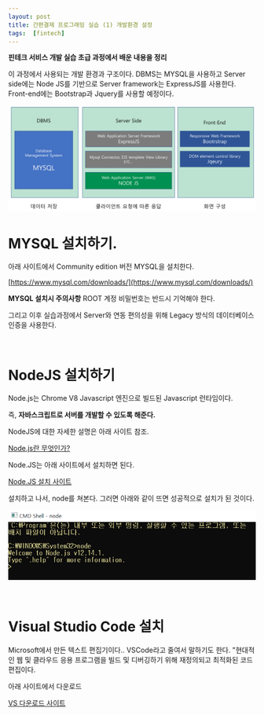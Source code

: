 ```yaml
---
layout: post
title: 간편결제 프로그래밍 실습 (1) 개발환경 설정
tags:  [fintech]
---
```

**핀테크 서비스 개발 실습 초급 과정에서 배운 내용을 정리**

이 과정에서 사용되는 개발 환경과 구조이다. DBMS는 MYSQL을 사용하고 Server side에는 Node JS를 기반으로 Server framework는 ExpressJS를 사용한다. Front-end에는 Bootstrap과 Jquery를 사용할 예정이다.

![Alt text](/public/post/2020_02_05_fintech_1/pic1.PNG)

# MYSQL 설치하기.

아래 사이트에서 Community edition 버전 MYSQL을 설치한다.

[https://www.mysql.com/downloads/](https://www.mysql.com/downloads/)

**MYSQL 설치시 주의사항**
ROOT 계정 비밀번호는 반드시 기억해야 한다.

그리고 이후 실습과정에서 Server와 연동 편의성을 위해 Legacy 방식의 데이터베이스 인증을 사용한다.

&nbsp;
&nbsp;
&nbsp;

# NodeJS 설치하기
Node.js는 Chrome V8 Javascript 엔진으로 빌드된 Javascript 런타임이다.

즉, **자바스크립트로 서버를 개발할 수 있도록 해준다.**

NodeJS에 대한 자세한 설명은 아래 사이트 참조.

[Node.js란 무엇인가?](https://asfirstalways.tistory.com/43)

Node.JS는 아래 사이트에서 설치하면 된다.

[Node.JS 설치 사이트](https://nodejs.org/ko/download/)

설치하고 나서, node를 쳐본다. 그러면 아래와 같이 뜨면 성공적으로 설치가 된 것이다.

![Alt text](/public/post/2020_02_05_fintech_1/pic2.PNG)


&nbsp;
&nbsp;
&nbsp;

# Visual Studio Code 설치
Microsoft에서 만든 텍스트 편집기이다.. VSCode라고 줄여서 말하기도 한다. "현대적인 웹 및 클라우드 응용 프로그램을 빌드 및 디버깅하기 위해 재정의되고 최적화된 코드 편집이다.

아래 사이트에서 다운로드

[VS 다운로드 사이트](https://code.visualstudio.com/)
